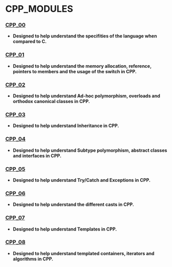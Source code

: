 # CPP_MODULES
  
### [CPP_00](https://github.com/Saxsori/CPP_MODULE/blob/main/CPP_MODULE_00/readme.md)
- <b> Designed to help understand the specifities of the language when compared to C. </b>
### [CPP_01](https://github.com/Saxsori/CPP_MODULE/blob/main/CPP_MODULE_01/readme.md)
- <b> Designed to help understand the memory allocation, reference, pointers to members and the usage of the switch in CPP.
### [CPP_02](https://github.com/Saxsori/CPP_MODULE/blob/main/CPP_MODULE_02/readme.md)
- <b> Designed to help understand Ad-hoc polymorphism, overloads and orthodox canonical classes in CPP.
### [CPP_03](https://github.com/Saxsori/CPP_MODULE/blob/main/CPP_MODULE_03/readme.md)
- <b> Designed to help understand Inheritance in CPP.
### [CPP_04](https://github.com/Saxsori/CPP_MODULE/blob/main/CPP_MODULE_04/readme.md)
- <b> Designed to help understand Subtype polymorphism, abstract classes and interfaces in CPP.
### [CPP_05](https://github.com/Saxsori/CPP_MODULE/blob/main/CPP_MODULE_05/readme.md)
- <b> Designed to help understand Try/Catch and Exceptions in CPP.
### [CPP_06](https://github.com/Saxsori/CPP_MODULE/blob/main/CPP_MODULE_06/readme.md)
- <b> Designed to help understand the different casts in CPP.
### [CPP_07](https://github.com/Saxsori/CPP_MODULE/blob/main/CPP_MODULE_07/readme.md)
- <b> Designed to help understand Templates in CPP.
### [CPP_08](https://github.com/Saxsori/CPP_MODULE/blob/main/CPP_MODULE_08/readme.md)
- <b> Designed to help understand templated containers, iterators and algorithms in CPP.
